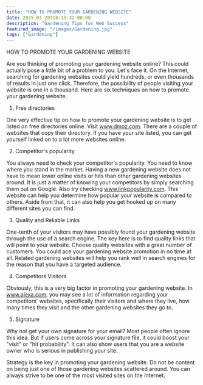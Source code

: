 ```yaml
---
title: "HOW TO PROMOTE YOUR GARDENING WEBSITE"
date: 2025-03-20T18:13:32-08:00
description: "Gardening Tips for Web Success"
featured_image: "/images/Gardening.jpg"
tags: ["Gardening"]
---
```


HOW TO PROMOTE YOUR GARDENING WEBSITE

Are you thinking of promoting your gardening website online?  This could actually pose a little bit of a problem to you.  Let's face it.  On the Internet, searching for gardening websites could yield hundreds, or even thousands of results in just one click.  Therefore, the possibility of people visiting your website is one in a thousand. Here are six techniques on how to promote your gardening website.

1.  Free directories

One very effective tip on how to promote your gardening website is to get listed on free directories online.  Visit www.dmoz.com.  There are a couple of websites that copy their directory.  If you have your site listed, you can get yourself linked on to a lot more websites online.  

2.  Competitor's popularity

You always need to check your competitor's popularity.  You need to know where you stand in the market.  Having a new gardening website does not have to mean lower online visits or hits than other gardening websites around.  It is just a matter of knowing your competitors by simply searching them out on Google.  Also try checking www.linkpopularity.com.  This website can help you determine how popular your website is compared to others.  Aside from that, it can also help you get hooked up on many different sites you can find.

3.  Quality and Reliable Links

One-tenth of your visitors may have possibly found your gardening website through the use of a search engine. The key here is to find quality links that will point to your website.  Choose quality websites with a great number of customers.  You could ace your gardening website promotion in no time at all.  Related gardening websites will help you rank well in search engines for the reason that you have a targeted audience.  

4.  Competitors Visitors

Obviously, this is a very big factor in promoting your gardening website.  In www.alexa.com, you may see a lot of information regarding your competitors' websites, specifically their visitors and where they live, how many times they visit and the other gardening websites they go to.

5.  Signature

Why not get your own signature for your email?  Most people often ignore this idea.  But if users come across your signature file, it could boost your "visit" or "hit probability".  It can also show users that you are a website owner who is serious in publishing your site.  

Strategy is the key in promoting your gardening website.  Do not be content on being just one of those gardening websites scattered around.  You can always strive to be one of the most visited sites on the Internet.  

